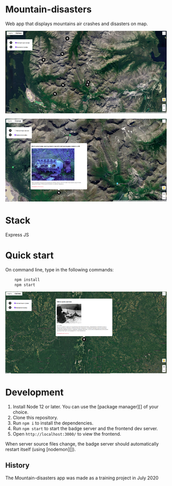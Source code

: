 # Mountain-disasters
Web app that displays mountains air crashes and disasters on map.

![](img/img.png)

![](img/img3.png)



# Stack
Express JS


# Quick start
On command line, type in the following commands:

        npm install        
        npm start        
 
 ![](img/img4.png)
 
# Development
1. Install Node 12 or later. You can use the [package manager][] of your choice.   
2. Clone this repository.
3. Run `npm i` to install the dependencies.
4. Run `npm start` to start the badge server and the frontend dev server.
5. Open `http://localhost:3000/` to view the frontend.

When server source files change, the badge server should automatically restart
itself (using [nodemon][]).

## History
The Mountain-disasters app was made as a training project in July 2020
